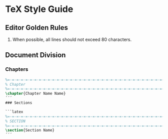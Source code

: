 # TeX Style Guide

## Editor Golden Rules

1. When possible, all lines should not exceed 80 characters.

## Document Division

### Chapters
```latex 
%=-=-=-=-=-=-=-=-=-=-=-=-=-=-=-=-=-=-=-=-=-=-=-=-=-=-=-=-=-=-=-=-=-=-=-=-=-=-=-=
% Chapter 
%=-=-=-=-=-=-=-=-=-=-=-=-=-=-=-=-=-=-=-=-=-=-=-=-=-=-=-=-=-=-=-=-=-=-=-=-=-=-=-=
\chapter{Chapter Name Name}
´´´
### Sections

```latex 
%=-=-=-=-=-=-=-=-=-=-=-=-=-=-=-=-=-=-=-=-=-=-=-=-=-=-=-=-=-=-=-=-=-=-=-=-=-=-=-=
% SECTION 
%=-=-=-=-=-=-=-=-=-=-=-=-=-=-=-=-=-=-=-=-=-=-=-=-=-=-=-=-=-=-=-=-=-=-=-=-=-=-=-=
\section{Section Name}
´´´